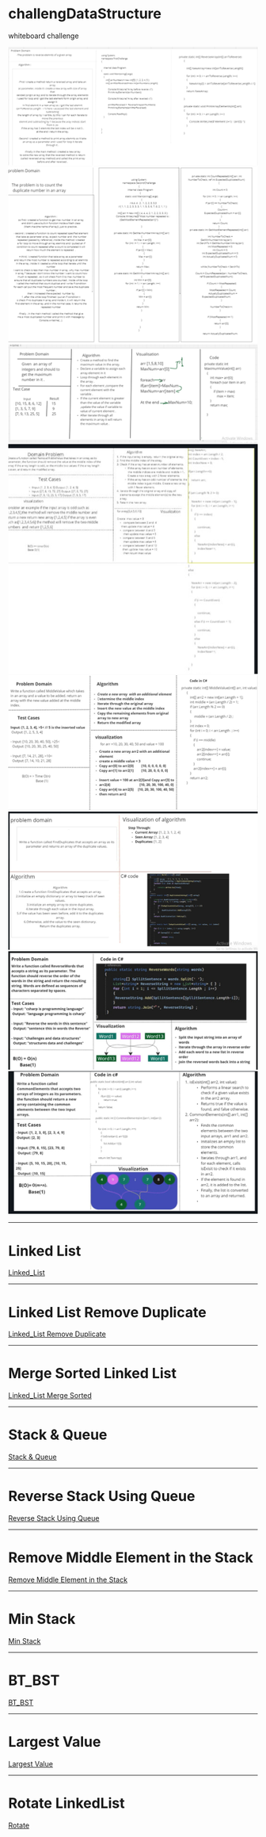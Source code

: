 # challengDataStructure

whiteboard challenge 

![array Reversal](./ChallengeImages/FirstChallenge.png)
![array Reversal](./ChallengeImages/SecondChallenge.png)
![array Max](./ChallengeImages/Screenshot(26).png)
![Remove Middle Index](./ChallengeImages/Screenshot(31).png)
![Middle Value](./ChallengeImages/MiddleValue.jpg)
![Duplicate Values](./Challenge/FileDuplicate/FileDuplicate/FileDuplicate/DuplicateValues.png)
![Reverse Word](./Challenge/ReverseWord/ReverseWord/ReverseWord.png)
![WhitBoard](./Challenge/cc6_FindCommonElements/cc6_FindCommonElements/CommonElements.png)

---

# Linked List

[Linked_List](./DataStructure/LinkedList/LinkedList/README.md)


---

# Linked List Remove Duplicate

[Linked_List Remove Duplicate](./DataStructure/LinkedList/LinkedList/Dublicate/README.md)


---

# Merge Sorted Linked List

[Linked_List Merge Sorted](./DataStructure/LinkedList/LinkedList/MergeSorted/README.md)

---
# Stack & Queue

[Stack & Queue](./DataStructure/StackAndQueue/StackAndQueue/StackAndQueue/READEME.md)



---
# Reverse Stack Using Queue

[Reverse Stack Using Queue](./DataStructure/StackAndQueue/StackAndQueue/StackAndQueue/StackReverseUsingQueue/READEME.md)


---
# Remove Middle Element in the Stack 

[Remove Middle Element in the Stack ](./DataStructure/StackAndQueue/StackAndQueue/StackAndQueue/DeleteMiddleElement/README.md)

---

# Min Stack

[Min Stack ](./DataStructure/StackAndQueue/StackAndQueue/StackAndQueue/MinStack/README.md)

---

# BT_BST

[BT_BST ](./DataStructure/Trees/TreeImplementation/TreeImplementation/READEME.md)


---

# Largest Value

[ Largest Value ](/DataStructure/Trees/TreeImplementation/TreeImplementation/LargestLevelValue/README.md)

---

# Rotate LinkedList

[Rotate ](./DataStructure/LinkedList/LinkedList/RotateLinkedList/READEME.md)


